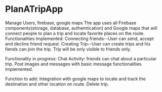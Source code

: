 # PlanATripApp
Manage Users, firebase, google maps
The app uses all Firebase components(storage, database, authemtication) and Google maps that will connect people to plan a trip and locate favorite places on the route.
Functionalities Implemented:
Connecting friends--User can send, accept and decline friend request.
Creating Trip--User can create trips and his fiends can join the trip. Trip will be only visible to friends only.

Functionality in progress:
Chat Activity: friends can chat about a particular trip. Post images and messages with basic message functionalities implemented.

Function to add:
Integration with google maps to locate and track the destination and other location on route.
Delete trip.
